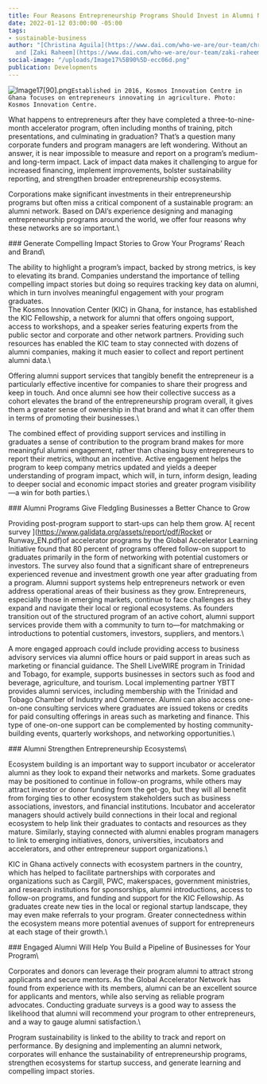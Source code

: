 ```yaml
---
title: Four Reasons Entrepreneurship Programs Should Invest in Alumni Networks
date: 2022-01-12 03:00:00 -05:00
tags:
- sustainable-business
author: "[Christina Aguila](https://www.dai.com/who-we-are/our-team/christina-aguila)
  and [Zaki Raheem](https://www.dai.com/who-we-are/our-team/zaki-raheem)"
social-image: "/uploads/Image17%5B90%5D-ecc06d.png"
publication: Developments
---
```


![Image17[90].png](/uploads/Image17%5B90%5D.png)`Established in 2016, Kosmos Innovation Centre in Ghana focuses on entrepreneurs innovating in agriculture. Photo: Kosmos Innovation Centre.`

What happens to entrepreneurs after they have completed a three-to-nine-month accelerator program, often including months of training, pitch presentations, and culminating in graduation? That’s a question many corporate funders and program managers are left wondering. Without an answer, it is near impossible to measure and report on a program’s medium- and long-term impact. Lack of impact data makes it challenging to argue for increased financing, implement improvements, bolster sustainability reporting, and strengthen broader entrepreneurship ecosystems.

Corporations make significant investments in their entrepreneurship programs but often miss a critical component of a sustainable program: an alumni network. Based on DAI’s experience designing and managing entrepreneurship programs around the world, we offer four reasons why these networks are so important.\\

\### Generate Compelling Impact Stories to Grow Your Programs’ Reach and Brand\\

The ability to highlight a program’s impact, backed by strong metrics, is key to elevating its brand. Companies understand the importance of telling compelling impact stories but doing so requires tracking key data on alumni, which in turn involves meaningful engagement with your program graduates.
\
The Kosmos Innovation Center (KIC) in Ghana, for instance, has established the KIC Fellowship, a network for alumni that offers ongoing support, access to workshops, and a speaker series featuring experts from the public sector and corporate and other network partners. Providing such resources has enabled the KIC team to stay connected with dozens of alumni companies, making it much easier to collect and report pertinent alumni data.\\

Offering alumni support services that tangibly benefit the entrepreneur is a particularly effective incentive for companies to share their progress and keep in touch. And once alumni see how their collective success as a cohort elevates the brand of the entrepreneurship program overall, it gives them a greater sense of ownership in that brand and what it can offer them in terms of promoting their businesses.\\

The combined effect of providing support services and instilling in graduates a sense of contribution to the program brand makes for more meaningful alumni engagement, rather than chasing busy entrepreneurs to report their metrics, without an incentive. Active engagement helps the program to keep company metrics updated and yields a deeper understanding of program impact, which will, in turn, inform design, leading to deeper social and economic impact stories and greater program visibility—a win for both parties.\\

\### Alumni Programs Give Fledgling Businesses a Better Chance to Grow

Providing post-program support to start-ups can help them grow. A\[ recent survey \](https://www.galidata.org/assets/report/pdf/Rocket or Runway_EN.pdf)of accelerator programs by the Global Accelerator Learning Initiative found that 80 percent of programs offered follow-on support to graduates primarily in the form of networking with potential customers or investors. The survey also found that a significant share of entrepreneurs experienced revenue and investment growth one year after graduating from a program. Alumni support systems help entrepreneurs network or even address operational areas of their business as they grow. Entrepreneurs, especially those in emerging markets, continue to face challenges as they expand and navigate their local or regional ecosystems. As founders transition out of the structured program of an active cohort, alumni support services provide them with a community to turn to—for matchmaking or introductions to potential customers, investors, suppliers, and mentors.\\

A more engaged approach could include providing access to business advisory services via alumni office hours or paid support in areas such as marketing or financial guidance. The Shell LiveWIRE program in Trinidad and Tobago, for example, supports businesses in sectors such as food and beverage, agriculture, and tourism. Local implementing partner YBTT provides alumni services, including membership with the Trinidad and Tobago Chamber of Industry and Commerce. Alumni can also access one-on-one consulting services where graduates are issued tokens or credits for paid consulting offerings in areas such as marketing and finance. This type of one-on-one support can be complemented by hosting community-building events, quarterly workshops, and networking opportunities.\\

\### Alumni Strengthen Entrepreneurship Ecosystems\\

Ecosystem building is an important way to support incubator or accelerator alumni as they look to expand their networks and markets. Some graduates may be positioned to continue in follow-on programs, while others may attract investor or donor funding from the get-go, but they will all benefit from forging ties to other ecosystem stakeholders such as business associations, investors, and financial institutions. Incubator and accelerator managers should actively build connections in their local and regional ecosystem to help link their graduates to contacts and resources as they mature. Similarly, staying connected with alumni enables program managers to link to emerging initiatives, donors, universities, incubators and accelerators, and other entrepreneur support organizations.\\

KIC in Ghana actively connects with ecosystem partners in the country, which has helped to facilitate partnerships with corporates and organizations such as Cargill, PWC, makerspaces, government ministries, and research institutions for sponsorships, alumni introductions, access to follow-on programs, and funding and support for the KIC Fellowship. As graduates create new ties in the local or regional startup landscape, they may even make referrals to your program. Greater connectedness within the ecosystem means more potential avenues of support for entrepreneurs at each stage of their growth.\\

\### Engaged Alumni Will Help You Build a Pipeline of Businesses for Your Program\\

Corporates and donors can leverage their program alumni to attract strong applicants and secure mentors. As the Global Accelerator Network has found from experience with its members, alumni can be an excellent source for applicants and mentors, while also serving as reliable program advocates. Conducting graduate surveys is a good way to assess the likelihood that alumni will recommend your program to other entrepreneurs, and a way to gauge alumni satisfaction.\\

Program sustainability is linked to the ability to track and report on performance. By designing and implementing an alumni network, corporates will enhance the sustainability of entrepreneurship programs, strengthen ecosystems for startup success, and generate learning and compelling impact stories.